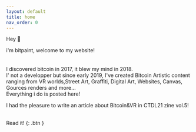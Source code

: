 ```yaml
---
layout: default
title: home
nav_order: 0
---
```


<span class="fs-10">Hey 👋</span><br>


<span class="fs-6">i'm bitpaint, welcome to my website!</span><br>
<br>
<br>
I discovered bitcoin in 2017, it blew my mind in 2018.<br>
I' not a developper but since early 2019, I've created Bitcoin Artistic content ranging from VR worlds,Street Art, Graffiti, Digital Art, Websites, Canvas, Gources renders and more...<br>
Everything i do is posted here!<br>




<span class="fs-6">I had the pleasure to write an article about Bitcoin&VR in CTDL21 zine vol.5!</span><br>
<br>

Read it!
{: .btn }